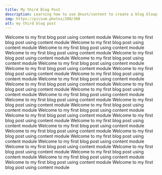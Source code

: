 ```yaml
---
title: My third Blog Post
description: Learning how to use @nuxt/content to create a blog bloop
img: https://picsum.photos/200/300
alt: my third blog post
---
```



Welcome to my first blog post using content module
Welcome to my first blog post using content module
Welcome to my first blog post using content module
Welcome to my first blog post using content module
Welcome to my first blog post using content module
Welcome to my first blog post using content module
Welcome to my first blog post using content module
Welcome to my first blog post using content module
Welcome to my first blog post using content module
Welcome to my first blog post using content module
Welcome to my first blog post using content module
Welcome to my first blog post using content module
Welcome to my first blog post using content module
Welcome to my first blog post using content module
Welcome to my first blog post using content module
Welcome to my first blog post using content module
Welcome to my first blog post using content module
Welcome to my first blog post using content module
Welcome to my first blog post using content module
Welcome to my first blog post using content module
Welcome to my first blog post using content module
Welcome to my first blog post using content module
Welcome to my first blog post using content module
Welcome to my first blog post using content module
Welcome to my first blog post using content module
Welcome to my first blog post using content module
Welcome to my first blog post using content module
Welcome to my first blog post using content module
Welcome to my first blog post using content module
Welcome to my first blog post using content module
Welcome to my first blog post using content module
Welcome to my first blog post using content module
Welcome to my first blog post using content module
Welcome to my first blog post using content module
